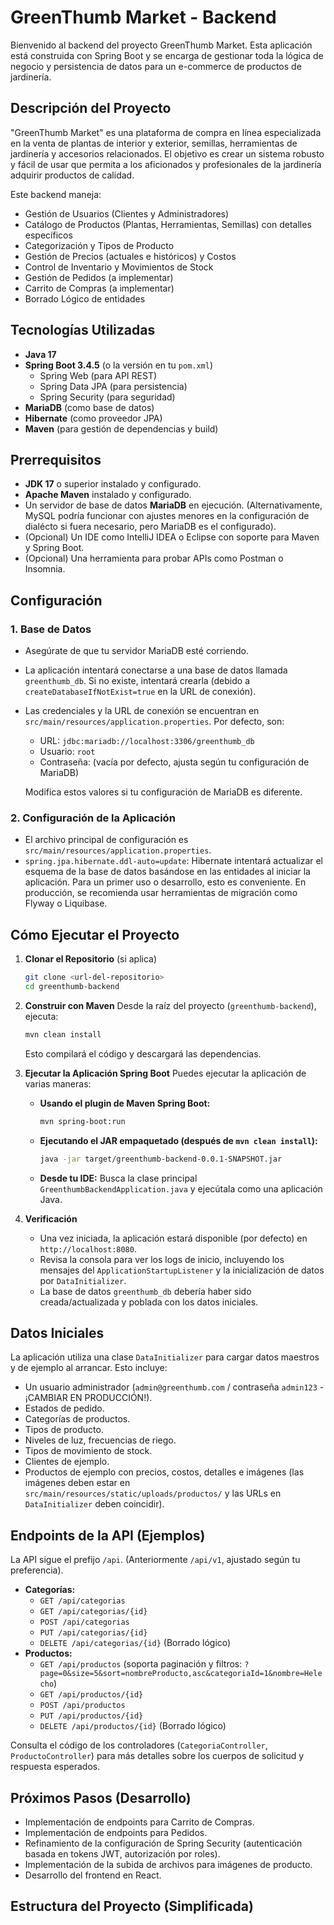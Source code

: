 # GreenThumb Market - Backend

Bienvenido al backend del proyecto GreenThumb Market. Esta aplicación está construida con Spring Boot y se encarga de gestionar toda la lógica de negocio y persistencia de datos para un e-commerce de productos de jardinería.

## Descripción del Proyecto

"GreenThumb Market" es una plataforma de compra en línea especializada en la venta de plantas de interior y exterior, semillas, herramientas de jardinería y accesorios relacionados. El objetivo es crear un sistema robusto y fácil de usar que permita a los aficionados y profesionales de la jardinería adquirir productos de calidad.

Este backend maneja:
* Gestión de Usuarios (Clientes y Administradores) 
* Catálogo de Productos (Plantas, Herramientas, Semillas) con detalles específicos
* Categorización y Tipos de Producto
* Gestión de Precios (actuales e históricos) y Costos
* Control de Inventario y Movimientos de Stock
* Gestión de Pedidos (a implementar)
* Carrito de Compras (a implementar)
* Borrado Lógico de entidades

## Tecnologías Utilizadas

* **Java 17**
* **Spring Boot 3.4.5** (o la versión en tu `pom.xml`)
    * Spring Web (para API REST)
    * Spring Data JPA (para persistencia)
    * Spring Security (para seguridad)
* **MariaDB** (como base de datos)
* **Hibernate** (como proveedor JPA)
* **Maven** (para gestión de dependencias y build)

## Prerrequisitos

* **JDK 17** o superior instalado y configurado.
* **Apache Maven** instalado y configurado.
* Un servidor de base de datos **MariaDB** en ejecución. (Alternativamente, MySQL podría funcionar con ajustes menores en la configuración de dialécto si fuera necesario, pero MariaDB es el configurado).
* (Opcional) Un IDE como IntelliJ IDEA o Eclipse con soporte para Maven y Spring Boot.
* (Opcional) Una herramienta para probar APIs como Postman o Insomnia.

## Configuración

### 1. Base de Datos

* Asegúrate de que tu servidor MariaDB esté corriendo.
* La aplicación intentará conectarse a una base de datos llamada `greenthumb_db`. Si no existe, intentará crearla (debido a `createDatabaseIfNotExist=true` en la URL de conexión).
* Las credenciales y la URL de conexión se encuentran en `src/main/resources/application.properties`. Por defecto, son:
    * URL: `jdbc:mariadb://localhost:3306/greenthumb_db`
    * Usuario: `root`
    * Contraseña: (vacía por defecto, ajusta según tu configuración de MariaDB)

    Modifica estos valores si tu configuración de MariaDB es diferente.

### 2. Configuración de la Aplicación

* El archivo principal de configuración es `src/main/resources/application.properties`.
* `spring.jpa.hibernate.ddl-auto=update`: Hibernate intentará actualizar el esquema de la base de datos basándose en las entidades al iniciar la aplicación. Para un primer uso o desarrollo, esto es conveniente. En producción, se recomienda usar herramientas de migración como Flyway o Liquibase.

## Cómo Ejecutar el Proyecto

1.  **Clonar el Repositorio** (si aplica)
    ```bash
    git clone <url-del-repositorio>
    cd greenthumb-backend
    ```

2.  **Construir con Maven**
    Desde la raíz del proyecto (`greenthumb-backend`), ejecuta:
    ```bash
    mvn clean install
    ```
    Esto compilará el código y descargará las dependencias.

3.  **Ejecutar la Aplicación Spring Boot**
    Puedes ejecutar la aplicación de varias maneras:
    * **Usando el plugin de Maven Spring Boot:**
        ```bash
        mvn spring-boot:run
        ```
    * **Ejecutando el JAR empaquetado (después de `mvn clean install`):**
        ```bash
        java -jar target/greenthumb-backend-0.0.1-SNAPSHOT.jar
        ```
    * **Desde tu IDE:** Busca la clase principal `GreenthumbBackendApplication.java` y ejecútala como una aplicación Java.

4.  **Verificación**
    * Una vez iniciada, la aplicación estará disponible (por defecto) en `http://localhost:8080`.
    * Revisa la consola para ver los logs de inicio, incluyendo los mensajes del `ApplicationStartupListener` y la inicialización de datos por `DataInitializer`.
    * La base de datos `greenthumb_db` debería haber sido creada/actualizada y poblada con los datos iniciales.

## Datos Iniciales

La aplicación utiliza una clase `DataInitializer` para cargar datos maestros y de ejemplo al arrancar. Esto incluye:
* Un usuario administrador (`admin@greenthumb.com` / contraseña `admin123` - ¡CAMBIAR EN PRODUCCIÓN!).
* Estados de pedido.
* Categorías de productos.
* Tipos de producto.
* Niveles de luz, frecuencias de riego.
* Tipos de movimiento de stock.
* Clientes de ejemplo.
* Productos de ejemplo con precios, costos, detalles e imágenes (las imágenes deben estar en `src/main/resources/static/uploads/productos/` y las URLs en `DataInitializer` deben coincidir).

## Endpoints de la API (Ejemplos)

La API sigue el prefijo `/api`. (Anteriormente `/api/v1`, ajustado según tu preferencia).

* **Categorías:**
    * `GET /api/categorias`
    * `GET /api/categorias/{id}`
    * `POST /api/categorias`
    * `PUT /api/categorias/{id}`
    * `DELETE /api/categorias/{id}` (Borrado lógico)
* **Productos:**
    * `GET /api/productos` (soporta paginación y filtros: `?page=0&size=5&sort=nombreProducto,asc&categoriaId=1&nombre=Helecho`)
    * `GET /api/productos/{id}`
    * `POST /api/productos`
    * `PUT /api/productos/{id}`
    * `DELETE /api/productos/{id}` (Borrado lógico)

Consulta el código de los controladores (`CategoriaController`, `ProductoController`) para más detalles sobre los cuerpos de solicitud y respuesta esperados.

## Próximos Pasos (Desarrollo)

* Implementación de endpoints para Carrito de Compras.
* Implementación de endpoints para Pedidos.
* Refinamiento de la configuración de Spring Security (autenticación basada en tokens JWT, autorización por roles).
* Implementación de la subida de archivos para imágenes de producto.
* Desarrollo del frontend en React.

## Estructura del Proyecto (Simplificada)